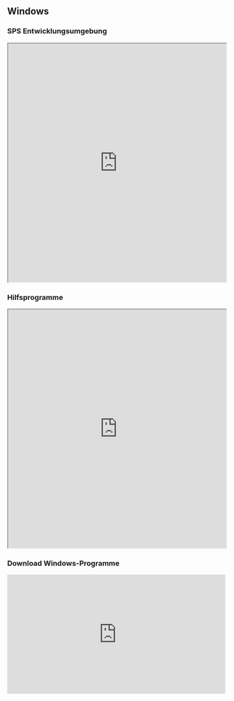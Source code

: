 ## Windows

### SPS Entwicklungsumgebung

<iframe src="https://drive.google.com/file/d/1YC104WxJ1ZdUkSpdUYWEnF4NnVTPPH3j/preview" width="100%" height="550" allow="autoplay"></iframe>


### Hilfsprogramme

<iframe src="https://drive.google.com/file/d/12LOQj0kiTvthABcCGNZQgnWuXJKgNeNr/preview" width="100%" height="550" allow="autoplay"></iframe>


### Download Windows-Programme

<iframe src="https://drive.google.com/embeddedfolderview?id=1Lb6HCfOIFTmLMBoHMg7DbznE0ab4nT40#list" style="width:100%; height:275px; border:0;"></iframe>

